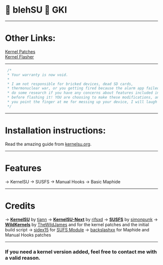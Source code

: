 # 🍻 blehSU 🍻 GKI

---

# Other Links:
[Kernel Patches](https://github.com/ukriu/kernel_patches)  
[Kernel Flasher](https://github.com/capntrips/KernelFlasher/releases)  

---

```c
 /*
 * Your warranty is now void.
 *
 * I am not responsible for bricked devices, dead SD cards,
 * thermonuclear war, or you getting fired because the alarm app failed. Please
 * do some research if you have any concerns about features included in this ROM
 * before flashing it! YOU are choosing to make these modifications, and if
 * you point the finger at me for messing up your device, I will laugh at you.
 */
 ```

---

# Installation instructions: 
Read the amazing guide from [kernelsu.org](https://kernelsu.org/guide/installation.html).

---

# Features
-> KernelSU
-> SUSFS
-> Manual Hooks
-> Basic Maphide

---

# Credits

-> [**KernelSU**](https://github.com/tiann/KernelSU) by [tiann](https://github.com/tiann)
-> [**KernelSU-Next**](https://github.com/KernelSU-Next/KernelSU-Next) by [rifsxd](https://github.com/rifsxd)
-> [**SUSFS**](https://gitlab.com/simonpunk/susfs4ksu) by [simonpunk](https://gitlab.com/simonpunk)
-> [**WildKernels**](https://github.com/WildKernels) by [TheWildJames](https://github.com/TheWildJames) and for the kernel patches and the initial build script
-> [sidex15](https://github.com/sidex15) for [SUFS Module](https://github.com/sidex15/susfs4ksu-module)
-> [backslashxx](https://github.com/backslashxx) for Maphide and Manual Hooks patches

---

### If you need a kernel version added, feel free to contact me with a valid reason.